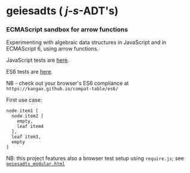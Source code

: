 # geiesadts ( _j_-_s_-ADT's)

### ECMAScript sandbox for arrow functions

Experimenting with algebraic data structures in JavaScript and in ECMAScript 6, using arrow functions.

JavaScript tests are [here](http://rawgit.com/Muzietto/geieadts/master/geieadts.html).

ES6 tests are [here](http://rawgit.com/Muzietto/geieadts/master/geieadts_es6.html).

NB - check out your browser's ES6 compliance at `https://kangax.github.io/compat-table/es6/`

First use case: 
```
node item1 [
  node item2 [
    empty,
    leaf item4
  ],
  leaf item3,
  empty
] 
```

NB: this project features also a browser test setup using `require.js`; see [`geiesadts_modular.html`](http://rawgit.com/Muzietto/geieadts/master/geieadts_modular.html)

